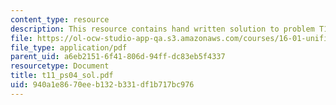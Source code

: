 ```yaml
---
content_type: resource
description: This resource contains hand written solution to problem T11.
file: https://ol-ocw-studio-app-qa.s3.amazonaws.com/courses/16-01-unified-engineering-i-ii-iii-iv-fall-2005-spring-2006/940a1e8670eeb132b331df1b717bc976_t11_ps04_sol.pdf
file_type: application/pdf
parent_uid: a6eb2151-6f41-806d-94ff-dc83eb5f4337
resourcetype: Document
title: t11_ps04_sol.pdf
uid: 940a1e86-70ee-b132-b331-df1b717bc976
---
```


